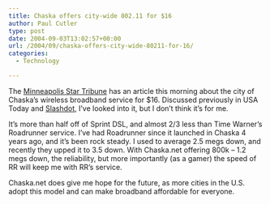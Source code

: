 ```yaml
---
title: Chaska offers city-wide 802.11 for $16
author: Paul Cutler
type: post
date: 2004-09-03T13:02:57+00:00
url: /2004/09/chaska-offers-city-wide-80211-for-16/
categories:
  - Technology

---
```

The [Minneapolis Star Tribune][1] has an article this morning about the city of Chaska&#8217;s wireless broadband service for $16. Discussed previously in USA Today and [Slashdot][2], I&#8217;ve looked into it, but I don&#8217;t think it&#8217;s for me.

It&#8217;s more than half off of Sprint DSL, and almost 2/3 less than Time Warner&#8217;s Roadrunner service. I&#8217;ve had Roadrunner since it launched in Chaska 4 years ago, and it&#8217;s been rock steady. I used to average 2.5 megs down, and recently they upped it to 3.5 down. With Chaska.net offering 800k &#8211; 1.2 megs down, the reliability, but more importantly (as a gamer) the speed of RR will keep me with RR&#8217;s service.

Chaska.net does give me hope for the future, as more cities in the U.S. adopt this model and can make broadband affordable for everyone.

 [1]: http://www.startribune.com/stories/789/4962334.html
 [2]: http://www.slashdot.org